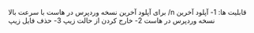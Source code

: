 برای آپلود آخرین نسخه وردپرس در هاست با سرعت بالا /n
قابلیت ها:
1- آپلود آخرین نسخه وردپرس در هاست
2- خارج کردن از حالت زیپ
3- حذف فایل زیپ
